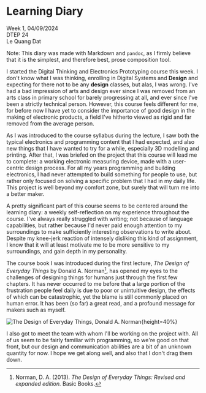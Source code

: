 # Learning Diary

Week 1, 04/09/2024  
DTEP 24  
Le Quang Dat  

Note: This diary was made with Markdown and `pandoc`, as I firmly believe that
it is the simplest, and therefore best, prose composition tool.

I started the Digital Thinking and Electronics Prototyping course this week.
I don't know what I was thinking, enrolling in Digital Systems and **Design**
and expecting for there not to be any **design** classes, but alas, I was wrong.
I've had a bad impression of arts and design ever since I was removed from an
arts class in primary school for barely progressing at all, and ever since I've
been a strictly technical person. However, this course feels different for me,
for before now I have yet to consider the importance of good design in the making
of electronic products, a field I've hitherto viewed as rigid and far removed
from the average person.

As I was introduced to the course syllabus during the lecture, I saw both the
typical electronics and programming content that I had expected, and also new
things that I have wanted to try for a while, especially 3D modelling and
printing. After that, I was briefed on the project that this course will lead
me to complete: a working electronic measuring device, made with a user-centric
design process. For all my years programming and building electronics, I had
never attempted to build something for people to use, but rather only focused
on solving a specific problem that I had in my daily life. This project is well
beyond my comfort zone, but surely that will turn me into a better maker.

A pretty significant part of this course seems to be centered around the
learning diary: a weekly self-reflection on my experience throughout the course.
I've always really struggled with writing; not because of language capabilities,
but rather because I'd never paid enough attention to my surroundings to make
sufficiently interesting observations to write about. Despite my knee-jerk
reaction of intensely disliking this kind of assignment, I know that it will
at least motivate me to be more sensitive to my surroundings, and gain depth in
my personality.

The course book I was introduced during the first lecture, _The Design of
Everyday Things_ by Donald A. Norman[^tdet], has opened my eyes to the
challenges of designing things for humans just through the first few chapters.
It has never occurred to me before that a large portion of the frustration people
feel daily is due to poor or unintuitive design, the effects of which can be
catastrophic, yet the blame is still commonly placed on human error. It has been
(so far) a great read, and a profound message for makers such as myself.

![_The Design of Everyday Things_, Donald A. Norman](<https://external-content.duckduckgo.com/iu/?u=https%3A%2F%2Fwww.bibdsl.co.uk%2Fimagegallery2%2Fpublisher%2Fbatch817%2F9780262525671.JPG&f=1&nofb=1&ipt=1b6989c5e4faf028bd91838b9a8c8cb0a8240c6a5b2f3e3f7f5b26aa280c04ed&ipo=images>){height=40%}

I also got to meet the team with whom I'll be working on the project with.
All of us seem to be fairly familiar with programming, so we're good on that
front, but our design and communication abilities are a bit of an unknown
quantity for now. I hope we get along well, and also that I don't drag them
down.

[^tdet]: Norman, D. A. (2013). _The Design of Everyday Things: Revised and expanded edition._ Basic Books.
